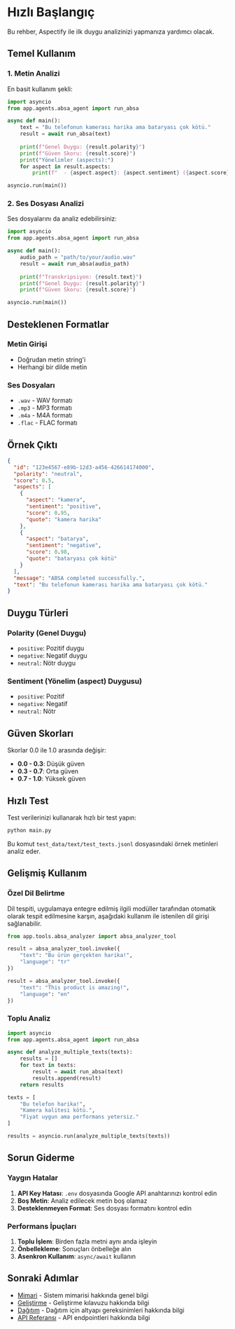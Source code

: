 # Hızlı Başlangıç

Bu rehber, Aspectify ile ilk duygu analizinizi yapmanıza yardımcı olacak.

## Temel Kullanım

### 1. Metin Analizi

En basit kullanım şekli:

```python
import asyncio
from app.agents.absa_agent import run_absa

async def main():
    text = "Bu telefonun kamerası harika ama bataryası çok kötü."
    result = await run_absa(text)
    
    print(f"Genel Duygu: {result.polarity}")
    print(f"Güven Skoru: {result.score}")
    print("Yönelimler (aspects):")
    for aspect in result.aspects:
        print(f"  - {aspect.aspect}: {aspect.sentiment} ({aspect.score})")

asyncio.run(main())
```

### 2. Ses Dosyası Analizi

Ses dosyalarını da analiz edebilirsiniz:

```python
import asyncio
from app.agents.absa_agent import run_absa

async def main():
    audio_path = "path/to/your/audio.wav"
    result = await run_absa(audio_path)
    
    print(f"Transkripsiyon: {result.text}")
    print(f"Genel Duygu: {result.polarity}")
    print(f"Güven Skoru: {result.score}")

asyncio.run(main())
```

## Desteklenen Formatlar

### Metin Girişi
- Doğrudan metin string'i
- Herhangi bir dilde metin

### Ses Dosyaları
- `.wav` - WAV formatı
- `.mp3` - MP3 formatı
- `.m4a` - M4A formatı
- `.flac` - FLAC formatı

## Örnek Çıktı

```json
{
  "id": "123e4567-e89b-12d3-a456-426614174000",
  "polarity": "neutral",
  "score": 0.5,
  "aspects": [
    {
      "aspect": "kamera",
      "sentiment": "positive",
      "score": 0.95,
      "quote": "kamera harika"
    },
    {
      "aspect": "batarya",
      "sentiment": "negative",
      "score": 0.98,
      "quote": "bataryası çok kötü"
    }
  ],
  "message": "ABSA completed successfully.",
  "text": "Bu telefonun kamerası harika ama bataryası çok kötü."
}
```

## Duygu Türleri

### Polarity (Genel Duygu)
- `positive`: Pozitif duygu
- `negative`: Negatif duygu
- `neutral`: Nötr duygu

### Sentiment (Yönelim (aspect) Duygusu)
- `positive`: Pozitif
- `negative`: Negatif
- `neutral`: Nötr

## Güven Skorları

Skorlar 0.0 ile 1.0 arasında değişir:

- **0.0 - 0.3**: Düşük güven
- **0.3 - 0.7**: Orta güven
- **0.7 - 1.0**: Yüksek güven

## Hızlı Test

Test verilerinizi kullanarak hızlı bir test yapın:

```bash
python main.py
```

Bu komut `test_data/text/test_texts.jsonl` dosyasındaki örnek metinleri analiz eder.

## Gelişmiş Kullanım

### Özel Dil Belirtme

Dil tespiti, uygulamaya entegre edilmiş ilgili modüller tarafından otomatik olarak tespit edilmesine karşın, aşağıdaki kullanım ile istenilen dil girişi sağlanabilir.

```python
from app.tools.absa_analyzer import absa_analyzer_tool

result = absa_analyzer_tool.invoke({
    "text": "Bu ürün gerçekten harika!",
    "language": "tr"
})

result = absa_analyzer_tool.invoke({
    "text": "This product is amazing!",
    "language": "en"
})
```

### Toplu Analiz

```python
import asyncio
from app.agents.absa_agent import run_absa

async def analyze_multiple_texts(texts):
    results = []
    for text in texts:
        result = await run_absa(text)
        results.append(result)
    return results

texts = [
    "Bu telefon harika!",
    "Kamera kalitesi kötü.",
    "Fiyat uygun ama performans yetersiz."
]

results = asyncio.run(analyze_multiple_texts(texts))
```

## Sorun Giderme

### Yaygın Hatalar

1. **API Key Hatası**: `.env` dosyasında Google API anahtarınızı kontrol edin
2. **Boş Metin**: Analiz edilecek metin boş olamaz
3. **Desteklenmeyen Format**: Ses dosyası formatını kontrol edin

### Performans İpuçları

1. **Toplu İşlem**: Birden fazla metni aynı anda işleyin
2. **Önbellekleme**: Sonuçları önbelleğe alın
3. **Asenkron Kullanım**: `async/await` kullanın

## Sonraki Adımlar

- [Mimari](../architecture/overview.md) - Sistem mimarisi hakkında genel bilgi
- [Geliştirme](../development/local-setup.md) - Geliştirme kılavuzu hakkında bilgi
- [Dağıtım](../deployment/infrastructure.md) - Dağıtım için altyapı gereksinimleri hakkında bilgi
- [API Referansı](../api/endpoints.md) - API endpointleri hakkında bilgi
